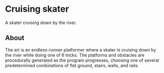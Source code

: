 <h1>Cruising skater</h1>
<p>A skater cruising down by the river.</p>

<h2>About</h2>
<p>The art is an endless-runner platformer where a skater is cruising down by the river while doing one of 6 tricks. 
The platforms and obstacles are procedurally generated as the program progresses, choosing one of several predetermined combinations of flat ground, stairs, walls, and rails.
</p>

